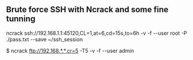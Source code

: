 ## Brute force SSH with Ncrack and some fine tunning
  
ncrack ssh://192.168.1.1:45120,CL=1,at=6,cd=15s,to=6h -v -f --user root -P ./pass.txt --save ~/ssh_session

$ ncrack ftp://192.168.*.*,cr=5 -T5 -v -f --user admin 

